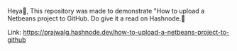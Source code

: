 Heya👋, 
This repository was made to demonstrate "How to
upload a Netbeans project to GitHub. 
Do give it a read on Hashnode.🌱

Link: 
https://prajwalg.hashnode.dev/how-to-upload-a-netbeans-project-to-github

